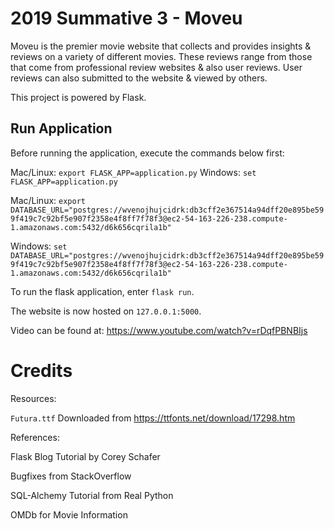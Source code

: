 # 2019 Summative 3 - Moveu

Moveu is the premier movie website that collects and provides insights & reviews on a variety of different movies. These reviews range from those that come from professional review websites & also user reviews. User reviews can also submitted to the website & viewed by others.

This project is powered by Flask.

## Run Application

Before running the application, execute the commands below first:

Mac/Linux: `export FLASK_APP=application.py`
Windows: `set FLASK_APP=application.py`

Mac/Linux: `export DATABASE_URL="postgres://wvenojhujcidrk:db3cff2e367514a94dff20e895be599f419c7c92bf5e907f2358e4f8ff7f78f3@ec2-54-163-226-238.compute-1.amazonaws.com:5432/d6k656cqrila1b"`

Windows: `set DATABASE_URL="postgres://wvenojhujcidrk:db3cff2e367514a94dff20e895be599f419c7c92bf5e907f2358e4f8ff7f78f3@ec2-54-163-226-238.compute-1.amazonaws.com:5432/d6k656cqrila1b"`

To run the flask application, enter `flask run`.

The website is now hosted on `127.0.0.1:5000`.

Video can be found at: https://www.youtube.com/watch?v=rDqfPBNBIjs

# Credits

Resources:

`Futura.ttf` Downloaded from https://ttfonts.net/download/17298.htm


References:

Flask Blog Tutorial by Corey Schafer

Bugfixes from StackOverflow

SQL-Alchemy Tutorial from Real Python

OMDb for Movie Information
